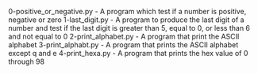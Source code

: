 0-positive_or_negative.py - A program which test if a number is positive, negative or zero
 1-last_digit.py - A program to produce the last digit of a number and test if the last digit is greater than 5, equal to 0, or less than 6 and not equal to 0
2-print_alphabet.py - A program that print the ASCII alphabet
3-print_alphabt.py - A program that prints the ASCII alphabet except q and e
4-print_hexa.py - A program that prints the hex value of 0 through 98
